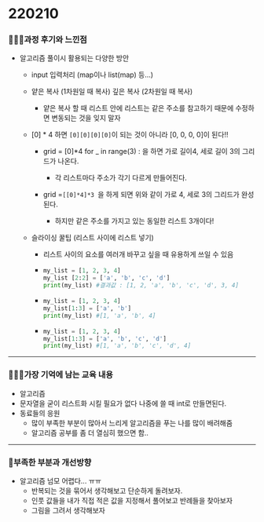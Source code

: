 # 220210

### 👨🏼‍🏫과정 후기와 느낀점

- 알고리즘 풀이시 활용되는 다양한 방안

  - input 입력처리 (map이나 list(map) 등...)

  - 얕은 복사 (1차원일 때 복사) 깊은 복사 (2차원일 때 복사)

    - 얕은 복사 할 때 리스트 안에 리스트는 같은 주소를 참고하기 때문에 수정하면 변동되는 것을 잊지 말자

  - [0] * 4 하면 `[0][0][0][0]`이 되는 것이 아니라 [0, 0, 0, 0]이 된다!!

    - grid = [0]*4 for _ in range(3) : 을 하면 가로 길이4, 세로 길이 3의 그리드가 나온다.
      - 각 리스트마다 주소가 각기 다르게 만들어진다.

    - grid =`[[0]*4]*3 `을 하게 되면 위와 같이 가로 4, 세로 3의 그리드가 완성된다.
      - 하지만 같은 주소를 가지고 있는 동일한 리스트 3개이다!

  - 슬라이싱 꿀팁 (리스트 사이에 리스트 넣기)

    - 리스트 사이의 요소를 여러개 바꾸고 싶을 때 유용하게 쓰일 수 있음

    - ```python
      my_list = [1, 2, 3, 4]
      my_list [2:2] = ['a', 'b', 'c', 'd']
      print(my_list) #결과값 : [1, 2, 'a', 'b', 'c', 'd', 3, 4] 
      ```

    - ```python
      my_list = [1, 2, 3, 4]
      my_list[1:3] = ['a', 'b']
      print(my_list) #[1, 'a', 'b', 4]
      ```

    - ```python
      my_list = [1, 2, 3, 4]
      my_list[1:3] = ['a', 'b', 'c', 'd']
      print(my_list) #[1, 'a', 'b', 'c', 'd', 4] 
      ```


---

### 💁🏼‍♂️가장 기억에 남는 교육 내용

- 알고리즘
- 문자열을 굳이 리스트화 시킬 필요가 없다 나중에 쓸 때 int로 만들면된다.
- 동료들의 응원
  - 많이 부족한 부분이 많아서 느리게 알고리즘을 푸는 나를 많이 배려해줌
  - 알고리즘 공부를 좀 더 열심히 했으면 함..


---

### 💫부족한 부분과 개선방향

- 알고리즘 넘모 어렵다... ㅠㅠ
  - 반복되는 것을 묶어서 생각해보고 단순하게 돌려보자.
  - 인풋 값들을 내가 직접 적은 값을 지정해서 풀어보고 반례들을 찾아보자
  - 그림을 그려서 생각해보자
